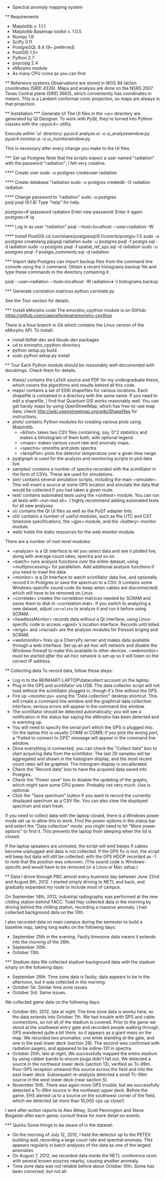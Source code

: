 * Spectral anomaly mapping system

** Requirements
- Matplotlib v. 1.1.1
- Matplotlib Basemap toolkit v. 1.0.5
- Numpy 1.6
- SciPy 0.11
- PostgreSQL 8.4 (9+ preferred)
- PostGIS 1.5+
- Python 2.7
- psycopg 2.4
- eMorpho module
- As many CPU cores as you can find

** Reference systems
Observations are stored in WGS 84 lat/lon coordinates (SRID 4326). Maps and
analysis are done on the NSRS 2007 Texas Central plane (SRID 3663), which
conveniently has coordinates in meters. This is a Lambert conformal conic
projection, so maps are always in that projection.

** Installation
*** Generate UI
The UI files in the =ui= directory are generated by Qt Designer. To work with
PyQt, they're turned into Python classes with the =pyuic4= utility.

Execute within 'ui' directory:
pyuic4 analyze.ui -o ui_analyzewindow.py
pyuic4 monitor.ui -o ui_monitorwindow.py

This is necessary after every change you make to the UI files.

*** Set up Postgres
Note that the scripts expect a user named "radiation" with the password
"radiation"; I felt very creative.

**** Create user
     sudo -u postgres createuser radiation

**** Create database "radiation
sudo -u postgres createdb -O radiation radiation

**** Change password to "radiation"
sudo -u postgres                                                        
psql
psql (9.1.8)
Type "help" for help.

postgres=# \password radiation
Enter new password:
Enter it again:
postgres=# \q

**** Log in as user "radiation"
psql --host=localhost --user=radiation -W

**** Install PostGIS
cd /usr/share/postgresql/9.1/contrib/postgis-1.5
sudo -u postgres createlang plpgsql radiation
sudo -u postgres psql -f postgis.sql -d radiation
sudo -u postgres psql -f spatial_ref_sys.sql -d radiation
sudo -u postgres psql -f postgis_comments.sql -d radiation

*** Import data
Postgres can import backup files from the command line console using the \i
command. Obtain a recent histograms.backup file and type these commands in the
directory containing it:

psql --user=radiation --host=localhost -W
radiation=> \i histograms.backup

*** Generate correlation matrices
python correlate.py

See the Tour section for details.

*** Install eMorpho code
The emorpho_cpython module is on GitHub:
https://github.com/capnrefsmmat/emorpho-cpython

There is a linux branch in Git which contains the Linux version of the eMorpho
API. To install:

- install libftdi-dev and libusb-dev packages
- cd to emorpho_cpython directory
- python setup.py build
- sudo python setup.py install

** Tour
Each Python module should be reasonably well-documented with docstrings. Check
them for details.

- thesis/ contains the LaTeX source and PDF for my undergraduate thesis,
  which covers the algorithms and results behind all this code.
- maps/ contains a set of ESRI shapefiles for various locations. Each
  shapefile is contained in a directory with the same name. If you need to edit
  a shapefile, I find that Quantum GIS works reasonably well. You can get
  handy maps by using OpenStreetMap, which has free-to-use map data; check
  http://wiki.openstreetmap.org/wiki/Shapefiles for instructions.
- plots/ contains Python modules for creating various plots using Matplotlib.
  - =bihist= takes two CSV files containing, say, D^2 statistics and makes a
    bihistogram of them both, with optional legend.
  - =maps= makes various count rate and anomaly maps.
  - =spectra= smooths and plots spectra.
  - =tempPlot= plots the detector temperature over a given time range.
- pyqtgraph is used for the analysis and monitoring scripts to plot data live.
- samples/ contains a number of spectra recorded with the scintillator in the
  form of CSVs. These are used for simulations.
- sim/ contains several simulation scripts, including the main =simulate=. This
  will insert a source at some GPS location and simulate the data that would be
  collected if you had taken a given route.
- test/ contains automated tests using the =unittest= module. You can run all
  tests with =run-test.sh=. I highly recommend adding automated tests for all
  new analyses.
- ui/ contains the Qt UI files as well as the PyQT adapter bits.
- util/ contains a number of useful modules, such as the UTC and CST
  timezone specifications, the =gps= module, and the =battery= monitor module.
- web/ holds the static resources for the web monitor module.

There are a number of root-level modules:
- =analyze= is a Qt interface to let you select data and see it plotted live,
  along with average count rates, spectra and so on.
- =batch= runs analysis functions over the entire dataset, using
  =multiprocessing= for parallelism. Add additional analysis functions if you
  need to trawl the data.
- =monitor= is a Qt interface to watch scintillator data live, and optionally
  record it in Postgres or save the spectrum to a CSV. It contains some
  Windows-specific sound code (to beep when cables are disconnected) which will
  have to be removed on Linux.
- =correlate= creates the correlation matrices needed by SCRAM and saves them
  to disk in =correlation.mat=. If you switch to analyzing a new dataset,
  adjust `correlate` to analyze it and run it before using SCRAM.
- =headlessMonitor= records data without a Qt interface, using Linux-specific
  code to access =gpsd='s location interface. Records until killed.
- =krige= and =nscrad= are the analysis modules for Poisson kriging and SCRAM.
- =webmonitor= fires up a CherryPy server and makes data available through a
  web interface. Set up an ad-hoc wifi network and disable the Windows
  firewall to make this available to other devices. =webmonitor= must be
  started *after* the ad-hoc network is set up so it will listen on the correct
  IP address.

** Collecting data
To record data, follow these steps:

- Log in to the REINHART-LAPTOP\datacollect account on the laptop.
- Plug in the GPS and scintillator via USB. The data collector script will not
  load without the scintillator plugged in, though it's fine without the GPS.
- Fire up =monitor.py= using the "Data collection" desktop shortcut. This will
  create a command line window and the graphical data collection interface;
  serious errors will appear in the command line window.
- The scintillator should be detected automatically; you will see a
  notification in the status bar saying the eMorpho has been detected and is
  warming up.
- You will need to specify the serial port which the GPS is plugged into. On
  the laptop this is usually COM8 or COM9; if you pick the wrong port, a
  "Failed to connect to GPS" message will appear in the command line window.
- Once everything is connected, you can check the "Collect data" box to start
  acquiring data from the scintillator. The last 30 samples will be aggregated
  and shown in the histogram display, and the most recent count rates will be
  graphed. The histogram display is uncalibrated.
- Check the "Record data" box to have the acquired data saved into Postgres.
- Check the "Power save" box to disable the updating of the graphs, which might
  save some CPU power. Probably not very much. Use is optional.
- Click the "Save spectrum" button if you want to record the currently
  displayed spectrum as a CSV file. You can also clear the displayed spectrum
  and start fresh.

If you need to collect data with the laptop closed, there is a Windows power
mode set up to allow this to work. Find the power options in the status bar and
select the "Data collection" mode; you might need to hit "More power options"
to find it. This prevents the laptop from sleeping when the lid is closed.

If the laptop speakers are unmuted, the script will emit beeps if cables become
unplugged and data is not collected. If the GPS fix is lost, the script will
beep but data will still be collected, with the GPS HDOP recorded as -1 to note
that the position was unknown. (The sound code is Windows-specific and would
have to be removed on a Linux or Mac setup.)

** Data
I drove through PRC almost every business day between June 22nd and August 8th,
2012. I started simply driving to NETL and back, and gradually expanded my
route to include most of campus.

On September 14th, 2012, industrial radiography was performed at the new
chilling station behind TACC. Todd Hay collected data in the morning by driving
behind the chilling station, recording a massive anomaly. I had collected
background data on the 13th.

I also recorded data on main campus during the semester to build a baseline
map, taking long walks on the following days:
- September 25th in the evening. Faulty timezone data means it extends into the
  morning of the 26th.
- September 30th.
- October 13th.

*** Stadium data
We collected stadium background data with the stadium empty on the following
days:
- September 26th. Time zone data is faulty; data appears to be in the afternoon,
  but it was collected in the morning.
- October 1st. Similar time zone issues.
- October 3rd. Same issues.

We collected game data on the following days:
- October 6th, 2012, late at night. The time zone data is wonky here, so the
  data extends into October 7th. We had trouble with GPS and cable connections,
  so not all of the stadium is covered. Prior to the game we stood at the
  southwest entry gate and recorded people walking through. GPS wandered
  quite a bit there, so it appears as a giant mess on the map. We recorded two
  anomalies: one while standing at the gate, and one in the east lower deck
  (section 29). The second was confirmed with radiation pagers, and appeared
  to be iodine-131 in spectra.
- October 20th, late at night. We successfully mapped the entire stadium by
  using rubber bands to ensure plugs didn't fall out. We detected a source in 
  the northwest lower deck (section 13), verified as Tc-99m. Poor GPS reception
  smeared this source across the field and into the east lower deck. Subsequent
  re-analysis detected a small Tc-99m source in the west lower deck (near
  section 5).
- November 10th. There was again more GPS trouble, but we successfully detected
  a Tc-99m source in the northeast upper deck. Before the game, EHS alerted us
  to a source on the southwest corner of the field, which we detected (at more
  than 10,000 cps up close!).

I sent after-action reports to Alex Athey, Scott Pennington and Steve Biegalski
after each game; consult these for more detail on events.

*** Quirks
Some things to be aware of in the dataset:
- On the morning of July 12, 2012, I held the detector up to the PETEX building
  wall, recording a large count rate and spectral anomaly. This appears
  regularly in batch analyses of the data as one of the largest anomalies.
- On August 7, 2012, we recorded data inside the NETL conference room with
  several known sources nearby, causing another anomaly.
- Time zone data was not reliable before about October 10th. Some has been
  corrected, but not all.
